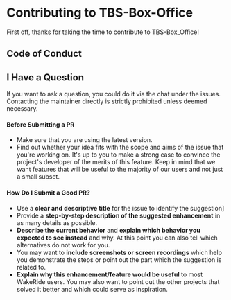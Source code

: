 <!-- omit in toc -->
# Contributing to TBS-Box-Office

First off, thanks for taking the time to contribute to TBS-Box_Office! 

<!-- omit in toc -->

## Code of Conduct


## I Have a Question

If you want to ask a question, you could do it via the chat under the issues. Contacting the maintainer directly is strictly prohibited unless deemed necessary.

#### Before Submitting a PR

- Make sure that you are using the latest version.
- Find out whether your idea fits with the scope and aims of the issue that you're working on. It's up to you to make a strong case to convince the project's developer of the merits of this feature. Keep in mind that we want features that will be useful to the majority of our users and not just a small subset.

<!-- omit in toc -->
#### How Do I Submit a Good PR?

- Use a **clear and descriptive title** for the issue to identify the suggestion]
- Provide a **step-by-step description of the suggested enhancement** in as many details as possible.
- **Describe the current behavior** and **explain which behavior you expected to see instead** and why. At this point you can also tell which alternatives do not work for you.
- You may want to **include screenshots or screen recordings** which help you demonstrate the steps or point out the part which the suggestion is related to. <!-- this should only be included if the project has a GUI -->
- **Explain why this enhancement/feature would be useful** to most WakeRide users. You may also want to point out the other projects that solved it better and which could serve as inspiration.

